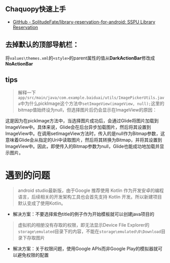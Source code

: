 ## Chaquopy快速上手

+ [GitHub - SolitudeFate/library-reservation-for-android: SSPU Library Reservation](https://github.com/SolitudeFate/library-reservation-for-android#chaquopy)

## 去掉默认的顶部导航栏：

将`values\themes.xml`的`<style>`的parent属性的值从**DarkActionBar**修改成**NoActionBar**

## tips

> 解释一下`app/src/main/java/com.example.baiduai/utils/ImagePickerUtils.java`中为什么pickImage这个方法中`setImageView(imageView, null);`这里的bitmap值始终设为null，但选择图片后仍会显示在ImageView的原因：

这是因为在pickImage方法中，当选择图片成功后，会通过Glide将图片加载到ImageView中。具体来说，Glide会在后台异步加载图片，然后将其设置到ImageView中。在调用setImageView方法时，传入的是null作为Bitmap参数，这意味着Glide会从指定的Uri中读取图片，然后将其转换为Bitmap，并将其设置到ImageView中。因此，即使传入的Bitmap参数为null，Glide也能成功地加载并显示图片。

# 遇到的问题

> android studio最新版，由于Google 推荐使用 Kotlin 作为开发安卓的编程语言，后续相关的开发架构工具也会首先支持 Kotlin 开发。所以新建项目默认变成了使用Kotlin。

+ 解决方案：不要选择紫色title的例子作为开始模板就可以创建java项目的

> 虚拟机的相册没有存取的权限，即无法显示Device File Explorer的`storage\emulated`目录下的内容，不能在`storage\emulated\0\Download`目录下存取图片

+ 解决方案：关于权限问题，使用Google APIs而非Google Play的模拟器就可以避免权限的配置

> 
